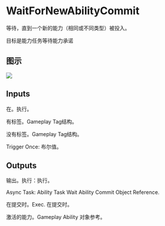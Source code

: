 # WaitForNewAbilityCommit

等待，直到一个新的能力（相同或不同类型）被投入。

目标是能力任务等待能力承诺

## 图示

![]($-20221218-17333718.png)

## Inputs

在。执行。

有标签。Gameplay Tag结构。

没有标签。Gameplay Tag结构。

Trigger Once: 布尔值。 

## Outputs

输出。执行：执行。

Async Task: Ability Task Wait Ability Commit Object Reference.

在提交时。Exec. 在提交时。

激活的能力。Gameplay Ability 对象参考。
